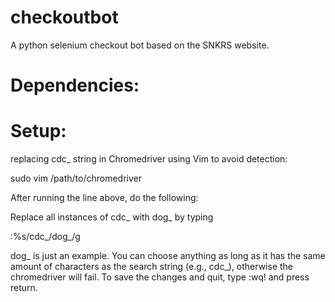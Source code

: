 # checkoutbot

A python selenium checkout bot based on the SNKRS website.

# Dependencies:

# Setup:

replacing cdc_ string in Chromedriver using Vim to avoid detection:

sudo vim /path/to/chromedriver

After running the line above, do the following:

Replace all instances of cdc_ with dog_ by typing 

:%s/cdc_/dog_/g

dog_ is just an example. You can choose anything as long as it has the same amount of characters as the search string (e.g., cdc_), otherwise the chromedriver will fail.
To save the changes and quit, type :wq! and press return.


